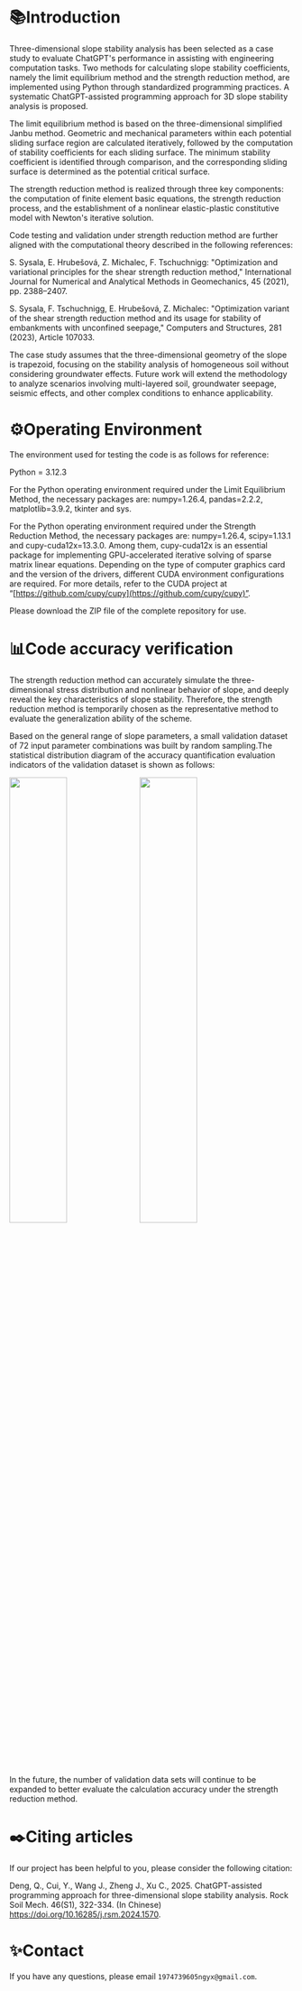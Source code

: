 # 📚Introduction

Three-dimensional slope stability analysis has been selected as a case study to evaluate ChatGPT's performance in assisting with engineering computation tasks. Two methods for calculating slope stability coefficients, namely the limit equilibrium method and the strength reduction method, are implemented using Python through standardized programming practices. A systematic ChatGPT-assisted programming approach for 3D slope stability analysis is proposed.

The limit equilibrium method is based on the three-dimensional simplified Janbu method. Geometric and mechanical parameters within each potential sliding surface region are calculated iteratively, followed by the computation of stability coefficients for each sliding surface. The minimum stability coefficient is identified through comparison, and the corresponding sliding surface is determined as the potential critical surface.

The strength reduction method is realized through three key components: the computation of finite element basic equations, the strength reduction process, and the establishment of a nonlinear elastic-plastic constitutive model with Newton's iterative solution. 

Code testing and validation under strength reduction method are further aligned with the computational theory described in the following references:

S. Sysala, E. Hrubešová, Z. Michalec, F. Tschuchnigg: "Optimization and variational principles for the shear strength reduction method," International Journal for Numerical and Analytical Methods in Geomechanics, 45 (2021), pp. 2388–2407.

S. Sysala, F. Tschuchnigg, E. Hrubešová, Z. Michalec: "Optimization variant of the shear strength reduction method and its usage for stability of embankments with unconfined seepage," Computers and Structures, 281 (2023), Article 107033.

The case study assumes that the three-dimensional geometry of the slope is trapezoid, focusing on the stability analysis of homogeneous soil without considering groundwater effects. Future work will extend the methodology to analyze scenarios involving multi-layered soil, groundwater seepage, seismic effects, and other complex conditions to enhance applicability.

# ⚙️Operating Environment

The environment used for testing the code is as follows for reference:

Python = 3.12.3

For the Python operating environment required under the Limit Equilibrium Method, the necessary packages are: numpy=1.26.4, pandas=2.2.2, matplotlib=3.9.2, tkinter and sys.

For the Python operating environment required under the Strength Reduction Method, the necessary packages are: numpy=1.26.4, scipy=1.13.1 and cupy-cuda12x=13.3.0. Among them, cupy-cuda12x is an essential package for implementing GPU-accelerated iterative solving of sparse matrix linear equations. Depending on the type of computer graphics card and the version of the drivers, different CUDA environment configurations are required. For more details, refer to the CUDA project at “[https://github.com/cupy/cupy](https://github.com/cupy/cupy)”.

Please download the ZIP file of the complete repository for use.

# 📊Code accuracy verification

The strength reduction method can accurately simulate the three-dimensional stress distribution and nonlinear behavior of slope, and deeply reveal the key characteristics of slope stability. Therefore, the strength reduction method is temporarily chosen as the representative method to evaluate the generalization ability of the scheme.

Based on the general range of slope parameters, a small validation dataset of 72 input parameter combinations was built by random sampling.The statistical distribution diagram of the accuracy quantification evaluation indicators of the validation dataset is shown as follows:
<p float="left">
  <img src="https://github.com/user-attachments/assets/c31fec7d-6aa4-48ae-8dc2-56bb492e56cc" width="45%" />
  <img src="https://github.com/user-attachments/assets/bcd7a594-4016-4c33-8e84-6747e50585b5" width="45%" />
</p>

In the future, the number of validation data sets will continue to be expanded to better evaluate the calculation accuracy under the strength reduction method.

# ✒️Citing articles

If our project has been helpful to you, please consider the following citation:

Deng, Q., Cui, Y., Wang J., Zheng J., Xu C., 2025. ChatGPT-assisted programming approach for three-dimensional slope stability analysis. Rock Soil Mech. 46(S1), 322-334. (In Chinese) 
https://doi.org/10.16285/j.rsm.2024.1570.

# ✨Contact

If you have any questions, please email `1974739605ngyx@gmail.com`.

